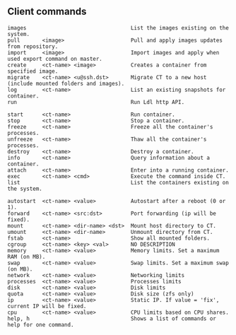 ## Client commands

    images                                 List the images existing on the system.
    pull       <image>                     Pull and apply images updates from repository.
    import     <image>                     Import images and apply when used export command on master.
    create     <ct-name> <image>           Creates a container from specified image.
    migrate    <ct-name> <u@ssh.dst>       Migrate CT to a new host (include mounted folders and images).
    log        <ct-name>                   List an existing snapshots for container.
    run                                    Run Ldl http API.
    
    start      <ct-name>                   Run container.
    stop       <ct-name>                   Stop a container.
    freeze     <ct-name>                   Freeze all the container's processes.
    unfreeze   <ct-name>                   Thaw all the container's processes.
    destroy    <ct-name>                   Destroy a container.
    info       <ct-name>                   Query information about a container.
    attach     <ct-name>                   Enter into a running container.
    exec       <ct-name> <cmd>             Execute the command inside CT.
    list                                   List the containers existing on the system.
    
    autostart  <ct-name> <value>           Autostart after a reboot (0 or 1).
    forward    <ct-name> <src:dst>         Port forwarding (ip will be fixed).
    mount      <ct-name> <dir-name> <dst>  Mount host directory to CT.
    umount     <ct-name> <dir-name>        Unmount directory from CT.
    fstab      <ct-name>                   Show all mounted folders.
    cgroup     <ct-name> <key> <val>       NO DESCRIPTION
    memory     <ct-name> <value>           Memory limits. Set a maximum RAM (on MB).
    swap       <ct-name> <value>           Swap limits. Set a maximum swap (on MB).
    network    <ct-name> <value>           Networking limits
    processes  <ct-name> <value>           Processes limits
    disk       <ct-name> <value>           Disk limits
    quota      <ct-name> <value>           Disk size (zfs only)
    ip         <ct-name> <value>           Static IP. If value = 'fix', current IP will be fixed.
    cpu        <ct-name> <value>           CPU limits based on CPU shares.
    help, h                                Shows a list of commands or help for one command.
